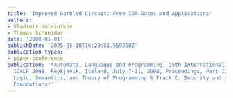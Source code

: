 ```yaml
---
title: 'Improved Garbled Circuit: Free XOR Gates and Applications'
authors:
- Vladimir Kolesnikov
- Thomas Schneider
date: '2008-01-01'
publishDate: '2025-05-18T16:29:51.559258Z'
publication_types:
- paper-conference
publication: '*Automata, Languages and Programming, 35th International Colloquium,
  ICALP 2008, Reykjavik, Iceland, July 7-11, 2008, Proceedings, Part II - Track B:
  Logic, Semantics, and Theory of Programming & Track C: Security and Cryptography
  Foundations*'
---
```

